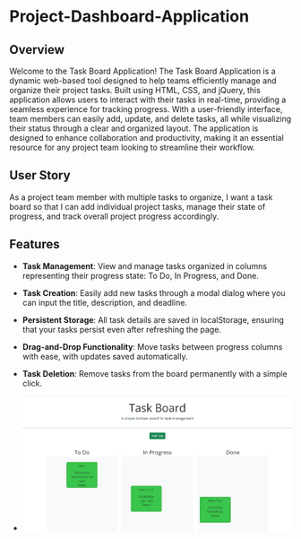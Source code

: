# Project-Dashboard-Application

## Overview

Welcome to the Task Board Application!
The Task Board Application is a dynamic web-based tool designed to help teams efficiently manage and organize their project tasks. Built using HTML, CSS, and jQuery, this application allows users to interact with their tasks in real-time, providing a seamless experience for tracking progress. With a user-friendly interface, team members can easily add, update, and delete tasks, all while visualizing their status through a clear and organized layout. The application is designed to enhance collaboration and productivity, making it an essential resource for any project team looking to streamline their workflow.

## User Story

As a project team member with multiple tasks to organize, I want a task board so that I can add individual project tasks, manage their state of progress, and track overall project progress accordingly.

## Features

- **Task Management**: View and manage tasks organized in columns representing their progress state: To Do, In Progress, and Done.
- **Task Creation**: Easily add new tasks through a modal dialog where you can input the title, description, and deadline.
- **Persistent Storage**: All task details are saved in localStorage, ensuring that your tasks persist even after refreshing the page.
- **Drag-and-Drop Functionality**: Move tasks between progress columns with ease, with updates saved automatically.
- **Task Deletion**: Remove tasks from the board permanently with a simple click.

- ![image alt](https://github.com/NairaD08/Project-dashboard/blob/a3f548fb0f63ad1449b30e1fa868bf455faefaf8/Task%20Board.png)
